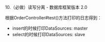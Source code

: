10.（必做）读写分离 - 数据库框架版本 2.0

根据OrderController#test()方法打印的日志得到：
- insert的时候打印DataSources: master
- select的时候打印DataSources: slave